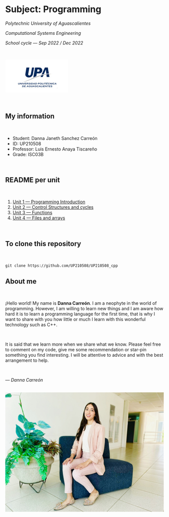 <h1> Subject: Programming </h1>

<p><em>Polytechnic University of Aguascalientes</em></p>
<p><em>Computational Systems Engineering</em></p>
<p><em>School cycle &mdash; Sep 2022 / Dec 2022</em></p>
<br />
<p><img src="./images/logoUpa.jpg" alt="My photo" width="200px"/></p>
<br />

<h2>My information</h2>
<br>

<ul>
<li>Student: Danna Janeth Sanchez Carreón</li>
<li>ID: UP210508</li>
<li>Professor: Luis Ernesto Anaya Tiscareño</li>
<li>Grade: ISC03B</li>
</ul>
<br />

<h2>README per unit</h2>
<br>

<ol>
<li><a href="https://github.com/UP210508/UP210508_cpp/blob/main/U1/README.md">Unit 1 &mdash; Programming Introduction</a></li>
<li><a href="https://github.com/UP210508/UP210508_cpp/blob/main/U2/README.md">Unit 2 &mdash; Control Structures and cycles</a></li>
<li><a href="https://github.com/UP210508/UP210508_cpp/tree/main/U3">Unit 3 &mdash; Functions</a></li>
<li><a href="https://github.com/UP210508/UP210508_cpp/blob/main/U4/README.md">Unit 4 &mdash; Files and arrays</a></li>
</ol>
<br />

<h2>To clone this repository</h2>
<br />

```
git clone https://github.com/UP210508/UP210508_cpp
```

<h2>About me</h2>
<br />

<p>¡Hello world! My name is <strong>Danna Carreón</strong>. I am a neophyte in the world of programming. However, I am willing to learn new things and I am aware how hard it is to learn a programming language for the first time, that is why I want to share with you how little or much I learn with this wonderful technology such as C++. </p>
<br />

<p>It is said that we learn more when we share what we know. Please feel free to comment on my code, give me some recommendation or star-pin something you find interesting. I will be attentive to advice and with the best arrangement to help.</p>
<br />

<p><cite>&mdash; Danna Carreón</cite></p>
<br />

<img src="./images/myPhoto.jpeg" alt="My photo" width="600px"/>
<br />
